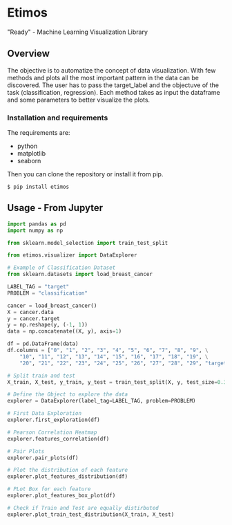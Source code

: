# Etimos

"Ready" - Machine Learning Visualization Library 

## Overview

The objective is to automatize the concept of data visualization. With few methods and plots all the most important pattern in the data can be discovered. The user has to pass the target_label and the objectuve of the task (classification, regression). Each method takes as input the dataframe and some parameters to better visualize the plots.

### Installation and requirements

The requirements are:

- python
- matplotlib
- seaborn

Then you can clone the repository or install it from pip.

	$ pip install etimos 

## Usage - From Jupyter

```python
import pandas as pd
import numpy as np

from sklearn.model_selection import train_test_split

from etimos.visualizer import DataExplorer

# Example of Classification Dataset
from sklearn.datasets import load_breast_cancer

LABEL_TAG = "target"
PROBLEM = "classification"

cancer = load_breast_cancer()
X = cancer.data
y = cancer.target
y = np.reshape(y, (-1, 1))
data = np.concatenate((X, y), axis=1)

df = pd.DataFrame(data)
df.columns = ["0", "1", "2", "3", "4", "5", "6", "7", "8", "9", \
    "10", "11", "12", "13", "14", "15", "16", "17", "18", "19", \
    "20", "21", "22", "23", "24", "25", "26", "27", "28", "29", "target"]

# Split train and test
X_train, X_test, y_train, y_test = train_test_split(X, y, test_size=0.33, random_state=42)

# Define the Object to explore the data
explorer = DataExplorer(label_tag=LABEL_TAG, problem=PROBLEM)

# First Data Exploration
explorer.first_exploration(df)

# Pearson Correlation Heatmap
explorer.features_correlation(df)

# Pair Plots
explorer.pair_plots(df)

# Plot the distribution of each feature
explorer.plot_features_distribution(df)

# PLot Box for each feature
explorer.plot_features_box_plot(df)

# Check if Train and Test are equally distirbuted
explorer.plot_train_test_distribution(X_train, X_test)

```